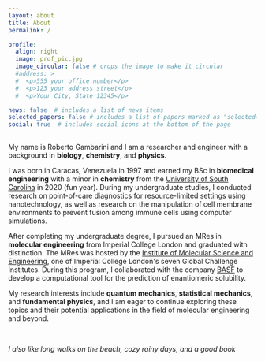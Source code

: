```yaml
---
layout: about
title: About
permalink: /

profile:
  align: right
  image: prof_pic.jpg
  image_circular: false # crops the image to make it circular
  #address: >
  #  <p>555 your office number</p>
  #  <p>123 your address street</p>
  #  <p>Your City, State 12345</p>

news: false  # includes a list of news items
selected_papers: false # includes a list of papers marked as "selected={true}"
social: true  # includes social icons at the bottom of the page
---
```


My name is Roberto Gambarini and I am a researcher and engineer with a background in **biology**, **chemistry**, and **physics**.

I was born in Caracas, Venezuela in 1997 and earned my BSc in **biomedical engineering** with a minor in **chemistry** from the [University of South Carolina](https://sc.edu/study/colleges_schools/engineering_and_computing/departments/biomedical_engineering/index.php) in 2020 (fun year). During my undergraduate studies, I conducted research on point-of-care diagnostics for resource-limited settings using nanotechnology, as well as research on the manipulation of cell membrane environments to prevent fusion among immune cells using computer simulations.

After completing my undergraduate degree, I pursued an MRes in **molecular engineering** from Imperial College London and graduated with distinction. The MRes was hosted by the [Institute of Molecular Science and Engineering](https://www.imperial.ac.uk/molecular-science-engineering/), one of Imperial College London's seven Global Challenge Institutes. During this program, I collaborated with the company [BASF](basf.com) to develop a computational tool for the prediction of enantiomeric solubility.

My research interests include **quantum mechanics**, **statistical mechanics**, and **fundamental physics**, and I am eager to continue exploring these topics and their potential applications in the field of molecular engineering and beyond.

<br />

*I also like long walks on the beach, cozy rainy days, and a good book*

<br />